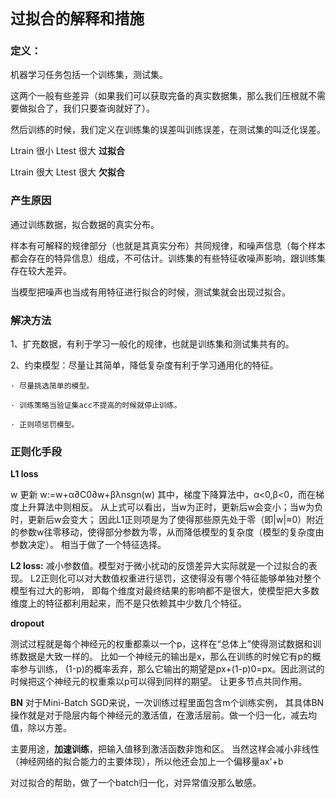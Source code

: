 # `过拟合的解释和措施`

### 定义：
机器学习任务包括一个训练集，测试集。

这两个一般有些差异（如果我们可以获取完备的真实数据集，那么我们压根就不需要做拟合了，我们只要查询就好了）。

然后训练的时候，我们定义在训练集的误差叫训练误差，在测试集的叫泛化误差。

Ltrain 很小 Ltest 很大 **过拟合**

Ltrain 很大 Ltest 很大 **欠拟合**

### 产生原因

通过训练数据，拟合数据的真实分布。

样本有可解释的规律部分（也就是其真实分布）共同规律，和噪声信息（每个样本都会存在的特异信息）组成，不可估计。训练集的有些特征收噪声影响，跟训练集存在较大差异。

当模型把噪声也当成有用特征进行拟合的时候，测试集就会出现过拟合。

### 解决方法

1、扩充数据，有利于学习一般化的规律，也就是训练集和测试集共有的。

2、约束模型：尽量让其简单，降低复杂度有利于学习通用化的特征。

    · 尽量挑选简单的模型。
    
    · 训练策略当验证集acc不提高的时候就停止训练。
    
    · 正则项惩罚模型。
    
### 正则化手段

**L1 loss**

w 更新
w:=w+α∂C0∂w+βλnsgn(w)
其中，梯度下降算法中，α<0,β<0，而在梯度上升算法中则相反。
从上式可以看出，当w为正时，更新后w会变小；当w为负时，更新后w会变大；
因此L1正则项是为了使得那些原先处于零（即|w|≈0）附近的参数w往零移动，使得部分参数为零，从而降低模型的复杂度（模型的复杂度由参数决定）。
相当于做了一个特征选择。

**L2 loss:**
减小参数值。模型对于微小扰动的反馈差异大实际就是一个过拟合的表现。
L2正则化可以对大数值权重进行惩罚，这使得没有哪个特征能够单独对整个模型有过大的影响，
即每个维度对最终结果的影响都不是很大，使模型把大多数维度上的特征都利用起来，而不是只依赖其中少数几个特征。

**dropout**

测试过程就是每个神经元的权重都乘以一个p，这样在“总体上”使得测试数据和训练数据是大致一样的。
比如一个神经元的输出是x，那么在训练的时候它有p的概率参与训练，
(1-p)的概率丢弃，那么它输出的期望是px+(1-p)0=px。因此测试的时候把这个神经元的权重乘以p可以得到同样的期望。
让更多节点共同作用。

**BN**
对于Mini-Batch SGD来说，一次训练过程里面包含m个训练实例，
其具体BN操作就是对于隐层内每个神经元的激活值，在激活层前。做一个归一化，减去均值，除以方差。

主要用途，**加速训练**，把输入值移到激活函数非饱和区。
当然这样会减小非线性（神经网络的拟合能力的主要体现），所以他还会加上一个偏移量ax'+b

对过拟合的帮助，做了一个batch归一化，对异常值没那么敏感。
  
